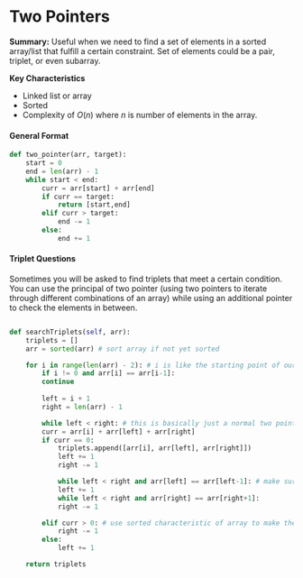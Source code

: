 # Two Pointers
**Summary:** Useful when we need to find a set of elements in a sorted array/list that fulfill a certain constraint. Set of elements could be a pair, triplet, or even subarray.

**Key Characteristics**
- Linked list or array
- Sorted
- Complexity of $O(n)$ where $n$ is number of elements in the array.


#### General Format
```python
def two_pointer(arr, target):
    start = 0
    end = len(arr) - 1
    while start < end:
        curr = arr[start] + arr[end]
        if curr == target:
            return [start,end]
        elif curr > target:
            end -= 1
        else:
            end += 1
```

#### Triplet Questions
Sometimes you will be asked to find triplets that meet a certain condition. You can use the principal of two pointer (using two pointers to iterate through different combinations of an array) while using an additional pointer to check the elements in between.
```python

def searchTriplets(self, arr):
    triplets = []
    arr = sorted(arr) # sort array if not yet sorted

    for i in range(len(arr) - 2): # i is like the starting point of our two pointer algorithm
        if i != 0 and arr[i] == arr[i-1]:
        continue
        
        left = i + 1
        right = len(arr) - 1

        while left < right: # this is basically just a normal two pointer algorithm
        curr = arr[i] + arr[left] + arr[right]
        if curr == 0:
            triplets.append([arr[i], arr[left], arr[right]])
            left += 1
            right -= 1

            while left < right and arr[left] == arr[left-1]: # make sure that left and right pointers are not pointing at duplicates
            left += 1
            while left < right and arr[right] == arr[right+1]:
            right -= 1

        elif curr > 0: # use sorted characteristic of array to make these decisions
            right -= 1
        else:
            left += 1

    return triplets
```